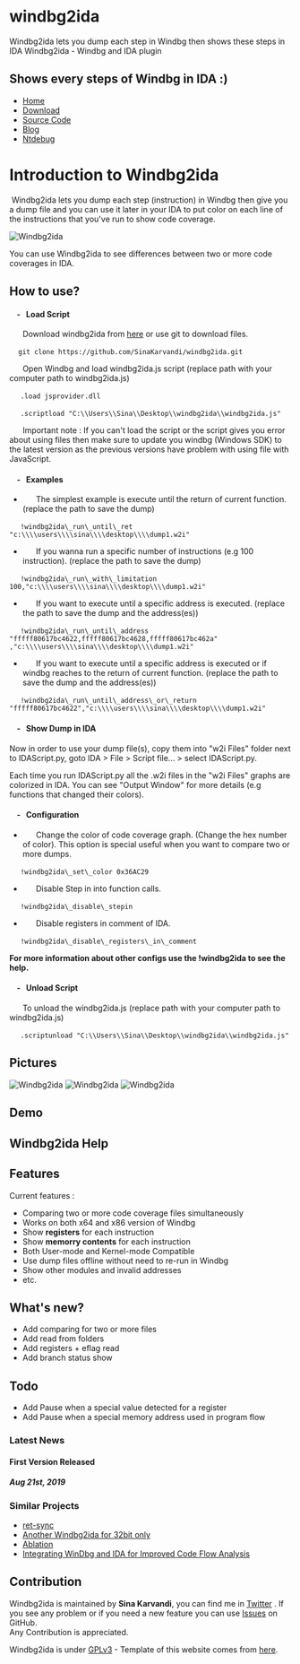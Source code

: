 # windbg2ida
Windbg2ida lets you dump each step in Windbg then shows these steps in IDA
Windbg2ida - Windbg and IDA plugin      


Shows every steps of Windbg in IDA :)
-------------------------------------

*   [Home](index.html)
*   [Download](https://github.com/SinaKarvandi/windbg2ida/archive/master.zip)
*   [Source Code](https://github.com/SinaKarvandi/windbg2ida)
*   [Blog](https://rayanfam.com)
*   [Ntdebug](https://ntdebug.com)


Introduction to Windbg2ida
==========================

 Windbg2ida lets you dump each step (instruction) in Windbg then give you a dump file and you can use it later in your IDA to put color on each line of the instructions that you've run to show code coverage.

![Windbg2ida](./style/windbg2ida.png)

You can use Windbg2ida to see differences between two or more code coverages in IDA.

How to use?
-----------

####     -   Load Script

  

      Download windbg2ida from [here](https://github.com/SinaKarvandi/windbg2ida/archive/master.zip) or use git to download files.

    ```git clone https://github.com/SinaKarvandi/windbg2ida.git```

  

      Open Windbg and load windbg2ida.js script (replace path with your computer path to windbg2ida.js)

    	```.load jsprovider.dll```

    	```.scriptload "C:\\Users\\Sina\\Desktop\\windbg2ida\\windbg2ida.js"```

  

      Important note : If you can't load the script or the script gives you error about using files then make sure to update you windbg (Windows SDK) to the latest version as the previous versions have problem with using file with JavaScript.

  

####     -   Examples

  
*         The simplest example is execute until the return of current function. (replace the path to save the dump)
  

    	```!windbg2ida\_run\_until\_ret "c:\\\\users\\\\sina\\\\desktop\\\\dump1.w2i"```

  
*         If you wanna run a specific number of instructions (e.g 100 instruction). (replace the path to save the dump)
  

    	```!windbg2ida\_run\_with\_limitation 100,"c:\\\\users\\\\sina\\\\desktop\\\\dump1.w2i"```

  
*         If you want to execute until a specific address is executed. (replace the path to save the dump and the address(es))
  

    	```!windbg2ida\_run\_until\_address "fffff80617bc4622,fffff80617bc4628,fffff80617bc462a"  
,"c:\\\\users\\\\sina\\\\desktop\\\\dump1.w2i"```

  
*         If you want to execute until a specific address is executed or if windbg reaches to the return of current function. (replace the path to save the dump and the address(es))
  

    	```!windbg2ida\_run\_until\_address\_or\_return "fffff80617bc4622","c:\\\\users\\\\sina\\\\desktop\\\\dump1.w2i"```

  
  
  

####     -   Show Dump in IDA

  

Now in order to use your dump file(s), copy them into "w2i Files" folder next to IDAScript.py, goto IDA > File > Script file... > select IDAScript.py.

Each time you run IDAScript.py all the .w2i files in the "w2i Files" graphs are colorized in IDA. You can see "Output Window" for more details (e.g functions that changed their colors).

  
  

####     -   Configuration

  
*         Change the color of code coverage graph. (Change the hex number of color). This option is special useful when you want to compare two or more dumps.
  

    	```!windbg2ida\_set\_color 0x36AC29```

  
  
*         Disable Step in into function calls.
  

    	```!windbg2ida\_disable\_stepin```

  
  
*         Disable registers in comment of IDA.
  

    	```!windbg2ida\_disable\_registers\_in\_comment```

  
**For more information about other configs use the !windbg2ida to see the help.**  
  
  
  

####     -   Unload Script

  

      To unload the windbg2ida.js (replace path with your computer path to windbg2ida.js)

    	```.scriptunload "C:\\Users\\Sina\\Desktop\\windbg2ida\\windbg2ida.js"```

  
  

Pictures
--------

![Windbg2ida](./style/windbg2ida-IDAGraph.png) ![Windbg2ida](./style/windbg2ida-compare-two-scripts.png) ![Windbg2ida](./style/Windbg2ida-windbg.png)

Demo
----

Windbg2ida Help
---------------

Features
--------

Current features :

*   Comparing two or more code coverage files simultaneously
*   Works on both x64 and x86 version of Windbg
*   Show **registers** for each instruction
*   Show **memorry contents** for each instruction
*   Both User-mode and Kernel-mode Compatible
*   Use dump files offline without need to re-run in Windbg
*   Show other modules and invalid addresses
*   etc.

What's new?
-----------

*   Add comparing for two or more files
*   Add read from folders
*   Add registers + eflag read
*   Add branch status show

Todo
----

*   Add Pause when a special value detected for a register
*   Add Pause when a special memory address used in program flow

### Latest News

#### First Version Released

##### Aug 21st, 2019

### Similar Projects

*   [ret-sync](https://github.com/bootleg/ret-sync)
*   [Another Windbg2ida for 32bit only](http://rmadair.github.io/windbg2ida/)
*   [Ablation](https://github.com/cylance/Ablation/)
*   [Integrating WinDbg and IDA for Improved Code Flow Analysis](http://www.exploit-monday.com/2011/07/integrating-windbg-and-ida-for-improved.html)


Contribution
------------

Windbg2ida is maintained by **Sina Karvandi**, you can find me in [Twitter](https://twitter.com/Intel80x86) . If you see any problem or if you need a new feature you can use [Issues](https://github.com/SinaKarvandi/windbg2ida/issues) on GitHub.  
Any Contribution is appreciated.

Windbg2ida is under [GPLv3](https://www.gnu.org/licenses/gpl-3.0.en.html) - Template of this website comes from [here](http://www.html5webtemplates.co.uk).
